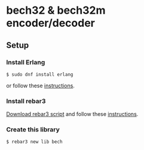 # bech32 & bech32m encoder/decoder

## Setup

### Install Erlang

```shell
$ sudo dnf install erlang
```
or follow these [instructions](https://www.erlang.org/downloads).

### Install rebar3

[Download rebar3 script](https://s3.amazonaws.com/rebar3/rebar3)
and follow these [instructions](https://rebar3.org/docs/getting-started/).

### Create this library

```shell
$ rebar3 new lib bech
```



